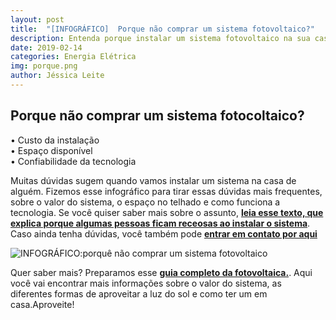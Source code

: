 ```yaml
---
layout: post
title:  "[INFOGRÁFICO]  Porque não comprar um sistema fotovoltaico?"
description: Entenda porque instalar um sistema fotovoltaico na sua casa é uma boa ideia
date: 2019-02-14
categories: Energia Elétrica
img: porque.png
author: Jéssica Leite
---
```



<h2>Porque não comprar um sistema fotocoltaico?</h2>
  
•	Custo da instalação   
•	Espaço disponível  
•	Confiabilidade da tecnologia  


Muitas dúvidas sugem quando vamos instalar um sistema na casa de alguém. Fizemos esse infográfico para tirar essas dúvidas mais frequentes, sobre o valor do sistema, o espaço no telhado e como funciona a tecnologia. Se você quiser saber mais sobre o assunto, **[leia esse texto, que explica porque algumas pessoas ficam receosas ao instalar o sistema](http://primariaenergia.com/blog/porque-nao-energia-solar/)**. Caso ainda tenha dúvidas, você também pode **[entrar em contato por aqui](http://primariaenergia.com/contact.html)**


![INFOGRÁFICO:porquê não comprar um sistema fotovoltaico](https://d335luupugsy2.cloudfront.net/cms/files/68769/1550143382/$eke0by3tybc)

Quer saber mais? Preparamos esse **[guia completo da fotovoltaica.](https://conteudo.primariaenergia.com/e-book-guia-da-fotovoltaica)**. Aqui você vai encontrar mais informações sobre o valor do sistema, as diferentes formas de aproveitar a luz do sol e como ter um em casa.Aproveite!
